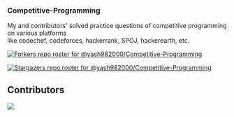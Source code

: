 ### Competitive-Programming      
      
My and contributors' solved practice questions of competitive programming on various platforms    
like codechef, codeforces, hackerrank, SPOJ, hackerearth, etc.  

[![Forkers repo roster for @yash982000/Competitive-Programming](https://reporoster.com/forks/yash982000/Competitive-Programming)](https://github.com/yash982000/Competitive-Programming/network/members)

[![Stargazers repo roster for @yash982000/Competitive-Programming](https://reporoster.com/stars/yash982000/Competitive-Programming)](https://github.com/yash982000/Competitive-Programming/stargazers)

## Contributors

<a href="https://github.com/yash982000/Competitive-Programming/graphs/contributors">
  <img src="https://contributors-img.web.app/image?repo=yash982000/Competitive-Programming" />
</a>
     
